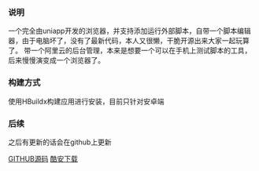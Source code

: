 ### 说明 
一个完全由uniapp开发的浏览器，并支持添加运行外部脚本，自带一个脚本编辑器，由于电脑坏了，没有了最新代码，本人又很懒，干脆开源出来大家一起玩算了。
 带一个阿里云的后台管理，本来是想要一个可以在手机上测试脚本的工具，后来慢慢演变成一个浏览器了。
 
### 构建方式
使用HBuildx构建应用进行安装，目前只针对安卓端

### 后续
之后有更新的话会在github上更新

[GITHUB源码](https://github.com/SHEE94/unibrowser)
[酷安下载](https://www.coolapk.com/apk/script.browser)